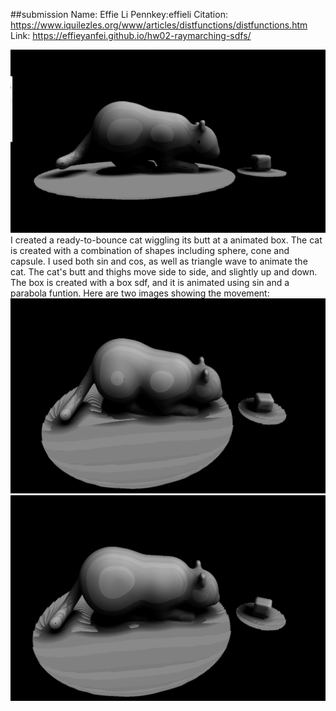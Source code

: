 ##submission
Name: Effie Li
Pennkey:effieli
Citation: https://www.iquilezles.org/www/articles/distfunctions/distfunctions.htm
Link: https://effieyanfei.github.io/hw02-raymarching-sdfs/

![catSide](cat.JPG)
I created a ready-to-bounce cat wiggling its butt at a animated box. The cat is created with a combination of shapes including sphere, cone and capsule. I used both sin and cos, as well as triangle wave to animate the cat. The cat's butt and thighs move side to side, and slightly up and down. The box is created with a box sdf, and it is animated using sin and a parabola funtion. 
Here are two images showing the movement:
![catSide1](cat1.JPG)
![catSide2](cat2.JPG)
